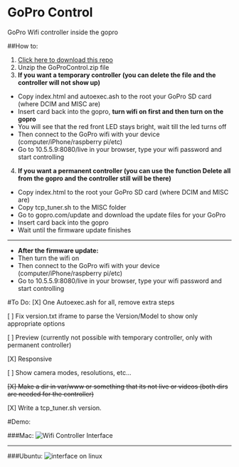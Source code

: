 GoPro Control
=============

GoPro Wifi controller inside the gopro

##How to:

1. [Click here to download this repo](https://github.com/KonradIT/gopro-control/archive/GoProControl.zip)
2. Unzip the GoProControl.zip file
3. **If you want a temporary controller (you can delete the file and the controller will not show up)**
 * Copy index.html and autoexec.ash to the root your GoPro SD card (where DCIM and MISC are)
 * Insert card back into the gopro, **turn wifi on first and then turn on the gopro**
 * You will see that the red front LED stays bright, wait till the led turns off
 * Then connect to the GoPro wifi with your device (computer/iPhone/raspberry pi/etc)
 * Go to 10.5.5.9:8080/live in your browser, type your wifi password and start controlling
4. **If you want a permanent controller (you can use the function Delete all from the gopro and the controller still will be there)**
 * Copy index.html to the root your GoPro SD card (where DCIM and MISC are)
 * Copy tcp_tuner.sh to the MISC folder
 * Go to gopro.com/update and download the update files for your GoPro
 * Insert card back into the gopro
 * Wait until the firmware update finishes

---

 * **After the firmware update:**
 * Then turn the wifi on
 * Then connect to the GoPro wifi with your device (computer/iPhone/raspberry pi/etc)
 * Go to 10.5.5.9:8080/live in your browser, type your wifi password and start controlling

#To Do:
[X] One Autoexec.ash for all, remove extra steps

[ ] Fix version.txt iframe to parse the Version/Model to show only appropriate options

[ ]	Preview (currently not possible with temporary controller, only with permanent controller)

[X] Responsive

[ ] Show camera modes, resolutions, etc... 

~~[X] Make a dir in var/www or something that its not live or videos (both dirs are needed for the controller)~~

[X] Write a tcp_tuner.sh version.



#Demo:

###Mac:
![Wifi Controller Interface](http://i.imgur.com/Bd86u0i.png)

---

###Ubuntu:
![interface on linux](http://i.imgur.com/rdDLCaS.png)
